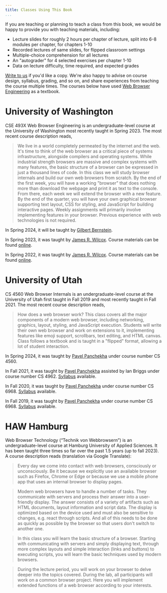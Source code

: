 ```yaml
---
title: Classes Using This Book
...
```


If you are teaching or planning to teach a class from this book, we
would be happy to provide you with teaching materials, including:

- Lecture slides for roughly 2 hours per chapter of lecture, split
  into 6-8 modules per chapter, for chapters 1-10
- Recorded lectures of same slides, for flipped classroom settings
- Multiple-choice comprehension for all lectures
- An "autograder" for 4 selected exercises per chapter 1-10
- Data on lecture difficulty, time required, and expected grades

[Write to us][contact] if you'd like a copy. We're also happy to
advise on course design, syllabus, grading, and so on, and share
experiences from teaching the course multiple times. The courses below
have used [Web Browser Engineering](index.md) as a textbook.

[contact]: mailto:author@browser.engineering

# University of Washington

CSE 493X Web Browser Engineering is an undergraduate-level course at
the University of Washington most recently taught in Spring 2023. The
most recent course description reads,

> We live in a world completely permeated by the internet and the web.
> It's time to think of the web browser as a critical piece of systems
> infrastructure, alongside compilers and operating systems. While
> industrial strength browsers are massive and complex systems with
> many features, the basic structure of a browser can be expressed in
> just a thousand lines of code. In this class we will study browser
> internals and build our own web browsers from scratch. By the end of
> the first week, you will have a working "browser" that does nothing
> more than download the webpage and print it as text to the console.
> From there, each week we will extend the browser with a new feature.
> By the end of the quarter, you will have your own graphical browser
> supporting text layout, CSS for styling, and JavaScript for building
> interactive pages. Weekly assignments will primarily involve
> implementing features in your browser. Previous experience with web
> technologies is not required.

In Spring 2024, it will be taught by [Gilbert
Bernstein](http://www.gilbertbernstein.com/).

In Spring 2023, it was taught by [James R. Wilcox](https://jamesrwilcox.com).
Course materials can be found [online](https://courses.cs.washington.edu/courses/cse493x/23sp/).

In Spring 2022, it was taught by [James R. Wilcox](https://jamesrwilcox.com).
Course materials can be found [online](https://courses.cs.washington.edu/courses/cse490x/22sp/).

# University of Utah

CS 4560 Web Browser Internals is an undergraduate-level course at the
University of Utah first taught in Fall 2019 and most recently taught
in Fall 2021. The most recent course description reads,

> How does a web browser work? This class covers all the major
> components of a modern web browser, including networking, graphics,
> layout, styling, and JavaScript execution. Students will write their
> own web browser and work on extensions to it, implementing features
> like emoji support, scrollbars, text editing, and HTML canvas. Class
> follows a textbook and is taught in a "flipped" format, allowing a
> lot of student interaction.


In Spring 2024, it was taught by [Pavel
Panchekha](https://pavpanchekha.com) under course number CS 4560.

In Fall 2021, it was taught by [Pavel
Panchekha](https://pavpanchekha.com) assisted by Ian Briggs under
course number CS 4962.
[Syllabus](https://pavpanchekha.com/teach/wbe-fa21-syllabus.pdf)
available.

In Fall 2020, it was taught by [Pavel
Panchekha](https://pavpanchekha.com) under course number CS 6968.
[Syllabus](https://pavpanchekha.com/teach/wbe-fa20-syllabus.pdf)
available.

In Fall 2019, it was taught by [Pavel
Panchekha](https://pavpanchekha.com) under course number CS 6968.
[Syllabus](https://pavpanchekha.com/teach/wbe-fa19-syllabus.pdf)
available.

# HAW Hamburg

Web Browser Technology (“Technik von Webbrowsern”) is an
undergraduate-level course at Hamburg University of Applied Sciences.
It has been taught three times so far over the past 1.5 years (up to
fall 2023). A course description reads (translation via Google Translate):

> Every day we come into contact with web browsers, consciously or
> unconsciously. Be it because we explicitly use an available browser
> such as Firefox, Chrome or Edge or because we use a
> mobile phone app that uses an internal browser to display pages.

> Modern web browsers have to handle a number of tasks. They communicate with
> servers and process their answer into a user-friendly display. The answer
> consists of a variety of artifacts such as HTML documents, layout
> information and script data. The display is optimized based on the device used
> and must also be sensitive to changes, e.g. react through scripts. And all
> of this needs to be done as quickly as possible by the browser so that users
> don't switch to another one.

> In this class you will learn the basic structure of a browser. Starting with
> communicating with servers and simply displaying text, through more complex
> layouts and simple interaction (links and buttons) to executing scripts, you
> will learn the basic techniques used by modern browsers.

> During the lecture period, you will work on your browser to delve deeper into
> the topics covered. During the lab, all participants will work on a
> common browser project. Here you will implement extended functions of a web
> browser according to your interests.
